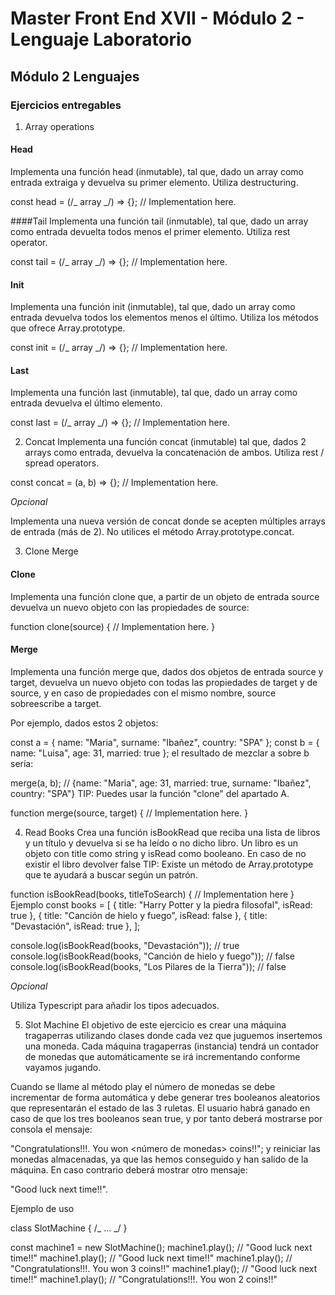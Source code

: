 # Master Front End XVII - Módulo 2 - Lenguaje Laboratorio

## Módulo 2 Lenguajes

### Ejercicios entregables

1. Array operations

#### Head

Implementa una función head (inmutable), tal que, dado un array como entrada extraiga y devuelva su primer elemento. Utiliza destructuring.

const head = (/_ array _/) => {}; // Implementation here.

####Tail
Implementa una función tail (inmutable), tal que, dado un array como entrada devuelta todos menos el primer elemento. Utiliza rest operator.

const tail = (/_ array _/) => {}; // Implementation here.

#### Init

Implementa una función init (inmutable), tal que, dado un array como entrada devuelva todos los elementos menos el último. Utiliza los métodos que ofrece Array.prototype.

const init = (/_ array _/) => {}; // Implementation here.

#### Last

Implementa una función last (inmutable), tal que, dado un array como entrada devuelva el último elemento.

const last = (/_ array _/) => {}; // Implementation here.

2. Concat
   Implementa una función concat (inmutable) tal que, dados 2 arrays como entrada, devuelva la concatenación de ambos. Utiliza rest / spread operators.

const concat = (a, b) => {}; // Implementation here.

_Opcional_

Implementa una nueva versión de concat donde se acepten múltiples arrays de entrada (más de 2). No utilices el método Array.prototype.concat.

3. Clone Merge

#### Clone

Implementa una función clone que, a partir de un objeto de entrada source devuelva un nuevo objeto con las propiedades de source:

function clone(source) {
// Implementation here.
}

#### Merge

Implementa una función merge que, dados dos objetos de entrada source y target, devuelva un nuevo objeto con todas las propiedades de target y de source, y en caso de propiedades con el mismo nombre, source sobreescribe a target.

Por ejemplo, dados estos 2 objetos:

const a = { name: "Maria", surname: "Ibañez", country: "SPA" };
const b = { name: "Luisa", age: 31, married: true };
el resultado de mezclar a sobre b sería:

merge(a, b); // {name: "Maria", age: 31, married: true, surname: "Ibañez", country: "SPA"}
TIP: Puedes usar la función "clone" del apartado A.

function merge(source, target) {
// Implementation here.
}

4. Read Books
   Crea una función isBookRead que reciba una lista de libros y un título y devuelva si se ha leído o no dicho libro. Un libro es un objeto con title como string y isRead como booleano. En caso de no existir el libro devolver false TIP: Existe un método de Array.prototype que te ayudará a buscar según un patrón.

function isBookRead(books, titleToSearch) {
// Implementation here
}
Ejemplo
const books = [
{ title: "Harry Potter y la piedra filosofal", isRead: true },
{ title: "Canción de hielo y fuego", isRead: false },
{ title: "Devastación", isRead: true },
];

console.log(isBookRead(books, "Devastación")); // true
console.log(isBookRead(books, "Canción de hielo y fuego")); // false
console.log(isBookRead(books, "Los Pilares de la Tierra")); // false

_Opcional_

Utiliza Typescript para añadir los tipos adecuados.

5. Slot Machine
   El objetivo de este ejercicio es crear una máquina tragaperras utilizando clases donde cada vez que juguemos insertemos una moneda. Cada máquina tragaperras (instancia) tendrá un contador de monedas que automáticamente se irá incrementando conforme vayamos jugando.

Cuando se llame al método play el número de monedas se debe incrementar de forma automática y debe generar tres booleanos aleatorios que representarán el estado de las 3 ruletas. El usuario habrá ganado en caso de que los tres booleanos sean true, y por tanto deberá mostrarse por consola el mensaje:

"Congratulations!!!. You won <número de monedas> coins!!";
y reiniciar las monedas almacenadas, ya que las hemos conseguido y han salido de la máquina. En caso contrario deberá mostrar otro mensaje:

"Good luck next time!!".

Ejemplo de uso

class SlotMachine {
/_ ... _/
}

const machine1 = new SlotMachine();
machine1.play(); // "Good luck next time!!"
machine1.play(); // "Good luck next time!!"
machine1.play(); // "Congratulations!!!. You won 3 coins!!"
machine1.play(); // "Good luck next time!!"
machine1.play(); // "Congratulations!!!. You won 2 coins!!"
